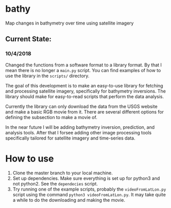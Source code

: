 # bathy
Map changes in bathymetry over time using satellite imagery

## Current State:
### 10/4/2018
Changed the functions from a software format to a library format. By that I mean there is no longer a `main.py` script. You can find examples of how to use the library in the `scripts/` directory. 

The goal of this development is to make an easy-to-use library for fetching and processing satellite imagery, specifically for bathymetry inversions. The library should make for easy-to-read scripts that perform the data analysis. 

Currently the library can only download the data from the USGS website and make a basic RGB movie from it. There are several different options for defining the subsection to make a movie of. 

In the near future I will be adding bathymetry inversion, prediction, and analysis tools. After that I forsee adding other image processing tools specifically tailored for satellite imagery and time-series data. 

# How to use
1. Clone the master branch to your local machine.
2. Set up dependencies. Make sure everything is set up for python3 and not python2. See the `dependecies` script.
3. Try running one of the example scripts, probably the `videoFromLatLon.py` script using the command `python3 videoFromLatLon.py`. It may take quite a while to do the downloading and making the movie. 
